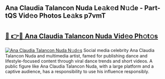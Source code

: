 ## Ana Claudia Talancon Nuda Le𝚊k𝚎d N𝚞𝚍e - Part-tQS Vid𝚎o Photos Le𝚊ks p7vmT

# <h2><a href="http://fbdtma.evod.top/?m=Ana+Claudia+Talancon+Nuda">🔗 👉🔴 Ana Claudia Talancon Nuda Vid𝚎o Ph𝚘t𝚘s</a></h2>

[![Ana Claudia Talancon Nuda N𝚞d𝚎s](https://i.imgur.com/8V9OHl7.gif)](http://fbdtma.evod.top/?m=Ana+Claudia+Talancon+Nuda)
Social media celebrity Ana Claudia Talancon Nuda and multimedia artist, famed for publishing dance and lifestyle-focused content through viral dance trends and short videos. A public figure like Ana Claudia Talancon Nuda, with a large platform and a captive audience, has a responsibility to use his influence responsibly. 
